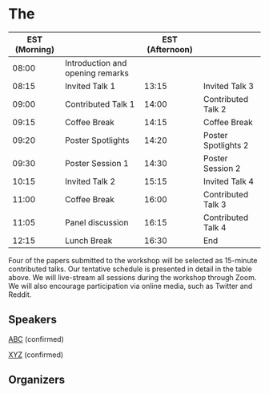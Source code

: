 # The 


| EST (Morning) |                                  | EST (Afternoon) |                     |
|---------------|----------------------------------|-----------------|---------------------|
| 08:00         | Introduction and opening remarks |                 |                     |
| 08:15         | Invited Talk 1                   | 13:15           | Invited Talk 3      |
| 09:00         | Contributed Talk 1               | 14:00           | Contributed Talk 2  |
| 09:15         | Coffee Break                     | 14:15           | Coffee Break        |
| 09:20         | Poster Spotlights                | 14:20           | Poster Spotlights 2 |
| 09:30         | Poster Session 1                 | 14:30           | Poster Session 2    |
| 10:15         | Invited Talk 2                   | 15:15           | Invited Talk 4      |
| 11:00         | Coffee Break                     | 16:00           | Contributed Talk 3  |
| 11:05         | Panel discussion                 | 16:15           | Contributed Talk 4  |
| 12:15         | Lunch Break                      | 16:30           | End                 |


Four of the papers submitted to the workshop will be selected as 15-minute contributed talks.
Our tentative schedule is presented in detail in the table above. We will live-stream all sessions during the workshop through Zoom. 
We will also encourage participation via online media, such as Twitter and
Reddit. 


## Speakers

[ABC](abc) (confirmed) 


[XYZ](xyz) (confirmed)  


## Organizers


